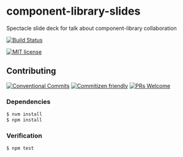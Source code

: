 # component-library-slides

Spectacle slide deck for talk about component-library collaboration

<!-- status badges -->
[![Build Status][ci-badge]][ci-link]

<!-- consumer badges -->
[![MIT license][license-badge]][license-link]

## Contributing

<!-- contribution badges -->
[![Conventional Commits][commit-convention-badge]][commit-convention-link]
[![Commitizen friendly][commitizen-badge]][commitizen-link]
[![PRs Welcome][PRs-badge]][PRs-link]

### Dependencies

```sh
$ nvm install
$ npm install
```

### Verification

```sh
$ npm test
```

[license-link]: LICENSE
[license-badge]: https://img.shields.io/github/license/travi/component-library-slides.svg
[ci-link]: https://travis-ci.com/travi/component-library-slides
[ci-badge]: https://img.shields.io/travis/com/travi/component-library-slides/master.svg
[commit-convention-link]: https://conventionalcommits.org
[commit-convention-badge]: https://img.shields.io/badge/Conventional%20Commits-1.0.0-yellow.svg
[commitizen-link]: http://commitizen.github.io/cz-cli/
[commitizen-badge]: https://img.shields.io/badge/commitizen-friendly-brightgreen.svg
[PRs-link]: http://makeapullrequest.com
[PRs-badge]: https://img.shields.io/badge/PRs-welcome-brightgreen.svg
